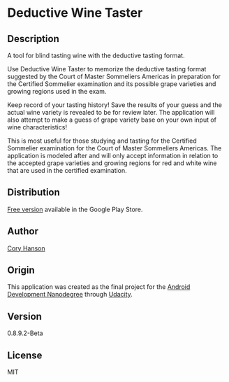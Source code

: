 # Deductive Wine Taster

## Description
A tool for blind tasting wine with the deductive tasting format.

Use Deductive Wine Taster to memorize the deductive tasting format suggested by the Court of Master Sommeliers Americas in preparation for the Certified Sommelier examination and its possible grape varieties and growing regions used in the exam.

Keep record of your tasting history! Save the results of your guess and the actual wine variety is revealed to be for review later. The application will also attempt to make a guess of grape variety base on your own input of wine characteristics!

This is most useful for those studying and tasting for the Certified Sommelier examination for the Court of Master Sommeliers Americas. The application is modeled after and will only accept information in relation to the accepted grape varieties and growing regions for red and white wine that are used in the certified examination.

## Distribution
[Free version](https://play.google.com/store/apps/details?id=com.wineguesser.deductive.free) available in the Google Play Store.

## Author
[Cory Hanson](https://coryhanson.us)

## Origin
This application was created as the final project for the [Android Development Nanodegree](https://www.udacity.com/course/android-developer-nanodegree-by-google--nd801) through [Udacity](https://www.udacity.com/).

## Version
0.8.9.2-Beta

## License
MIT